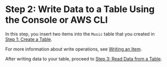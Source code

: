 # Step 2: Write Data to a Table Using the Console or AWS CLI<a name="getting-started-step-2"></a>

In this step, you insert two items into the `Music` table that you created in [Step 1: Create a Table](getting-started-step-1.md)\. 

For more information about write operations, see [Writing an Item](WorkingWithItems.md#WorkingWithItems.WritingData)\.

After writing data to your table, proceed to [Step 3: Read Data from a Table](getting-started-step-3.md)\.